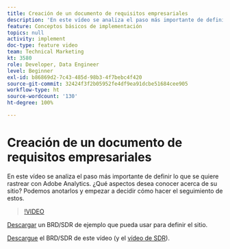 ```yaml
---
title: Creación de un documento de requisitos empresariales
description: 'En este vídeo se analiza el paso más importante de definir lo que se quiere rastrear con Adobe Analytics. ¿Qué aspectos desea conocer acerca de su sitio? Podemos anotarlos y empezar a decidir cómo hacer el seguimiento de estos. '
feature: Conceptos básicos de implementación
topics: null
activity: implement
doc-type: feature video
team: Technical Marketing
kt: 3580
role: Developer, Data Engineer
level: Beginner
exl-id: b86869d2-7c43-485d-98b3-4f7bebc4f420
source-git-commit: 32424f3f2b05952fe4df9ea91dcbe51684cee905
workflow-type: ht
source-wordcount: '130'
ht-degree: 100%

---
```


# Creación de un documento de requisitos empresariales

En este vídeo se analiza el paso más importante de definir lo que se quiere rastrear con Adobe Analytics. ¿Qué aspectos desea conocer acerca de su sitio? Podemos anotarlos y empezar a decidir cómo hacer el seguimiento de estos.

>[!VIDEO](https://video.tv.adobe.com/v/28758/?quality=12)

[Descargar](https://analytics.enablementadobe.com/files/brd-sdr-sample-template.xlsx) un BRD/SDR de ejemplo que pueda usar para definir el sitio.

[Descargue](https://analytics.enablementadobe.com/files/geometrixx-clothiers-brd-sdr.xlsx) el BRD/SDR de este vídeo (y el [vídeo de SDR](creating-and-maintaining-an-sdr.md)).
